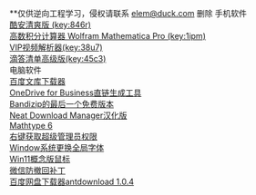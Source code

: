 **仅供逆向工程学习，侵权请联系 elem@duck.com 删除
手机软件
<br><a href="https://fudan.lanzoub.com/ipfXb086vphi">酷安清爽版 (key:846r)</a>
<br><a href="https://fudan.lanzoub.com/ib3fZ0opunud">高数积分计算器 Wolfram Mathematica Pro (key:1ipm)</a>
<br><a href="https://fudan.lanzoub.com/i8PTB04vqtof">VIP视频解析器(key:38u7)</a>
<br><a href="https://yxssp.lanzoui.com/b646033/?%3E">滴答清单高级版(key:45c3)</a>
<br>电脑软件
<br><a href="https://fudan.lanzoub.com/iYzZ10jc8f4j">百度文库下载器</a>
<br><a href="https://fudan.lanzoub.com/i7HFS086ykqf">OneDrive for Business直链生成工具</a>
<br><a href="https://fudan.lanzoub.com/i7HFS086ykqf">Bandizip的最后一个免费版本</a>
<br><a href="https://fudan.lanzoub.com/iq5p60oz0nad">Neat Download Manager汉化版</a>
<br><a href="https://fudan.lanzoub.com/iwGe90oz11if">Mathtype 6</a>
<br><a href="https://fudan.lanzoub.com/iFnh30oz19ej">右键获取超级管理员权限</a>
<br><a href="https://fudan.lanzoub.com/iNrAm0oz2f3a">Window系统更换全局字体</a>
<br><a href="https://fudan.lanzoub.com/i7qsS0oz2l4h">Win11概念版鼠标</a>
<br><a href="https://fudan.lanzoub.com/ielZX0oz2sza">微信防撤回补丁</a>
<br><a href="https://fudan.lanzoub.com/iG4sK0oz39da">百度网盘下载器antdownload 1.0.4</a>
